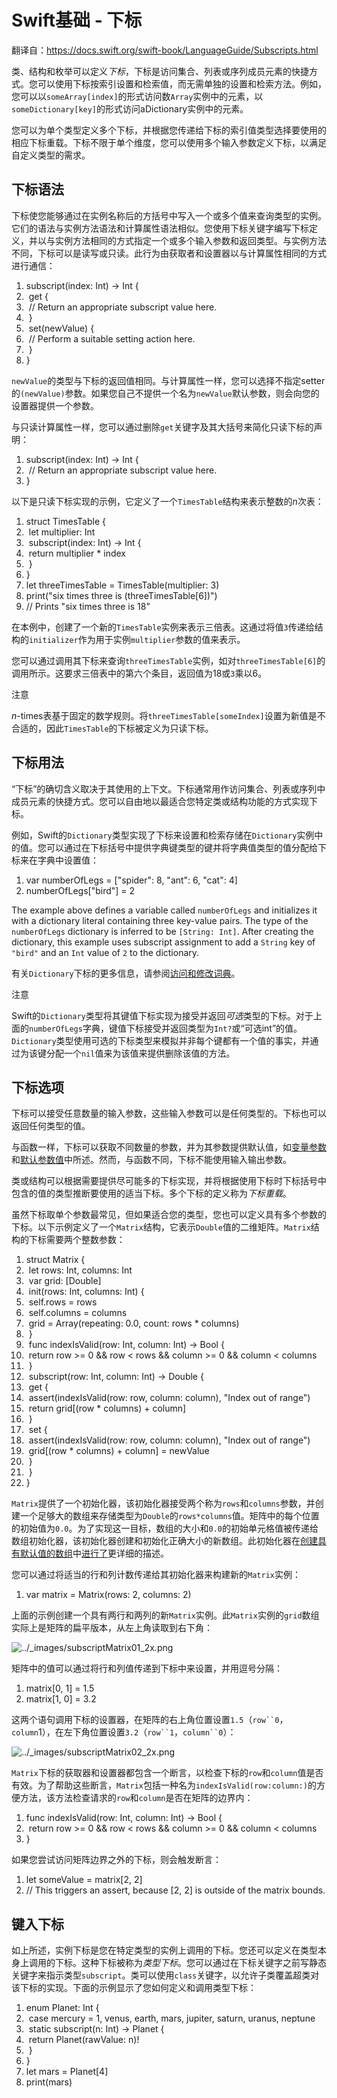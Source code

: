 # Swift基础 - 下标

翻译自：https://docs.swift.org/swift-book/LanguageGuide/Subscripts.html

类、结构和枚举可以定义*下标*，下标是访问集合、列表或序列成员元素的快捷方式。您可以使用下标按索引设置和检索值，而无需单独的设置和检索方法。例如，您可以以`someArray[index]`的形式访问数`Array`实例中的元素，以`someDictionary[key]`的形式访问aDictionary实例中的元素。

您可以为单个类型定义多个下标，并根据您传递给下标的索引值类型选择要使用的相应下标重载。下标不限于单个维度，您可以使用多个输入参数定义下标，以满足自定义类型的需求。

## 下标语法

下标使您能够通过在实例名称后的方括号中写入一个或多个值来查询类型的实例。它们的语法与实例方法语法和计算属性语法相似。您使用下标关键字编写下标定义，并以与实例方法相同的方式指定一个或多个输入参数和返回类型。与实例方法不同，下标可以是读写或只读。此行为由获取者和设置器以与计算属性相同的方式进行通信：

1. subscript(index: Int) -> Int {
2. ​    get {
3. ​        // Return an appropriate subscript value here.
4. ​    }
5. ​    set(newValue) {
6. ​        // Perform a suitable setting action here.
7. ​    }
8. }

`newValue`的类型与下标的返回值相同。与计算属性一样，您可以选择不指定setter的`(newValue)`参数。如果您自己不提供一个名为`newValue`默认参数，则会向您的设置器提供一个参数。

与只读计算属性一样，您可以通过删除`get`关键字及其大括号来简化只读下标的声明：

1. subscript(index: Int) -> Int {
2. ​    // Return an appropriate subscript value here.
3. }

以下是只读下标实现的示例，它定义了一个`TimesTable`结构来表示整数的*n*次表：

1. struct TimesTable {
2. ​    let multiplier: Int
3. ​    subscript(index: Int) -> Int {
4. ​        return multiplier * index
5. ​    }
6. }
7. let threeTimesTable = TimesTable(multiplier: 3)
8. print("six times three is \(threeTimesTable[6])")
9. // Prints "six times three is 18"

在本例中，创建了一个新的`TimesTable`实例来表示三倍表。这通过将值`3`传递给结构的`initializer`作为用于实例`multiplier`参数的值来表示。

您可以通过调用其下标来查询`threeTimesTable`实例，如对`threeTimesTable[6]`的调用所示。这要求三倍表中的第六个条目，返回值为18或`3`乘以6。

注意

*n*-times表基于固定的数学规则。将`threeTimesTable[someIndex]`设置为新值是不合适的，因此`TimesTable`的下标被定义为只读下标。

## 下标用法

“下标”的确切含义取决于其使用的上下文。下标通常用作访问集合、列表或序列中成员元素的快捷方式。您可以自由地以最适合您特定类或结构功能的方式实现下标。

例如，Swift的`Dictionary`类型实现了下标来设置和检索存储在`Dictionary`实例中的值。您可以通过在下标括号中提供字典键类型的键并将字典值类型的值分配给下标来在字典中设置值：

1. var numberOfLegs = ["spider": 8, "ant": 6, "cat": 4]
2. numberOfLegs["bird"] = 2

The example above defines a variable called `numberOfLegs` and initializes it with a dictionary literal containing three key-value pairs. The type of the `numberOfLegs` dictionary is inferred to be `[String: Int]`. After creating the dictionary, this example uses subscript assignment to add a `String` key of `"bird"` and an `Int` value of `2` to the dictionary.

有关`Dictionary`下标的更多信息，请参阅[访问和修改词典](https://docs.swift.org/swift-book/LanguageGuide/CollectionTypes.html#ID116)。

注意

Swift的`Dictionary`类型将其键值下标实现为接受并返回*可选*类型的下标。对于上面的`numberOfLegs`字典，键值下标接受并返回类型为`Int?`或“可选int”的值。`Dictionary`类型使用可选的下标类型来模拟并非每个键都有一个值的事实，并通过为该键分配一个`nil`值来为该值来提供删除该值的方法。

## 下标选项

下标可以接受任意数量的输入参数，这些输入参数可以是任何类型的。下标也可以返回任何类型的值。

与函数一样，下标可以获取不同数量的参数，并为其参数提供默认值，如[变量参数](https://docs.swift.org/swift-book/LanguageGuide/Functions.html#ID171)和[默认参数值](https://docs.swift.org/swift-book/LanguageGuide/Functions.html#ID169)中所述。然而，与函数不同，下标不能使用输入输出参数。

类或结构可以根据需要提供尽可能多的下标实现，并将根据使用下标时下标括号中包含的值的类型推断要使用的适当下标。多个下标的定义称为*下标重载*。

虽然下标取单个参数最常见，但如果适合您的类型，您也可以定义具有多个参数的下标。以下示例定义了一个`Matrix`结构，它表示`Double`值的二维矩阵。`Matrix`结构的下标需要两个整数参数：

1. struct Matrix {
2. ​    let rows: Int, columns: Int
3. ​    var grid: [Double]
4. ​    init(rows: Int, columns: Int) {
5. ​        self.rows = rows
6. ​        self.columns = columns
7. ​        grid = Array(repeating: 0.0, count: rows * columns)
8. ​    }
9. ​    func indexIsValid(row: Int, column: Int) -> Bool {
10. ​        return row >= 0 && row < rows && column >= 0 && column < columns
11. ​    }
12. ​    subscript(row: Int, column: Int) -> Double {
13. ​        get {
14. ​            assert(indexIsValid(row: row, column: column), "Index out of range")
15. ​            return grid[(row * columns) + column]
16. ​        }
17. ​        set {
18. ​            assert(indexIsValid(row: row, column: column), "Index out of range")
19. ​            grid[(row * columns) + column] = newValue
20. ​        }
21. ​    }
22. }

`Matrix`提供了一个初始化器，该初始化器接受两个称为`rows`和`columns`参数，并创建一个足够大的数组来存储类型为`Double`的`rows*columns`值。矩阵中的每个位置的初始值为`0.0`。为了实现这一目标，数组的大小和`0.0`的初始单元格值被传递给数组初始化器，该初始化器创建和初始化正确大小的新数组。此初始化器在[创建具有默认值的数组](https://docs.swift.org/swift-book/LanguageGuide/CollectionTypes.html#ID501)中[进行了](https://docs.swift.org/swift-book/LanguageGuide/CollectionTypes.html#ID501)更详细的描述。

您可以通过将适当的行和列计数传递给其初始化器来构建新的`Matrix`实例：

1. var matrix = Matrix(rows: 2, columns: 2)

上面的示例创建一个具有两行和两列的新`Matrix`实例。此`Matrix`实例的`grid`数组实际上是矩阵的扁平版本，从左上角读取到右下角：

![../_images/subscriptMatrix01_2x.png](https://file.pandacode.cn/blog/202204051610262.png)

矩阵中的值可以通过将行和列值传递到下标中来设置，并用逗号分隔：

1. matrix[0, 1] = 1.5
2. matrix[1, 0] = 3.2

这两个语句调用下标的设置器，在矩阵的右上角位置设置`1.5`（`row``0`，`column`1），在左下角位置设置`3.2`（`row``1`，`column``0`）：

![../_images/subscriptMatrix02_2x.png](https://file.pandacode.cn/blog/202204051611092.png)

`Matrix`下标的获取器和设置器都包含一个断言，以检查下标的`row`和`column`值是否有效。为了帮助这些断言，`Matrix`包括一种名为`indexIsValid(row:column:)`的方便方法，该方法检查请求的`row`和`column`是否在矩阵的边界内：

1. func indexIsValid(row: Int, column: Int) -> Bool {
2. ​    return row >= 0 && row < rows && column >= 0 && column < columns
3. }

如果您尝试访问矩阵边界之外的下标，则会触发断言：

1. let someValue = matrix[2, 2]
2. // This triggers an assert, because [2, 2] is outside of the matrix bounds.

## 键入下标

如上所述，实例下标是您在特定类型的实例上调用的下标。您还可以定义在类型本身上调用的下标。这种下标被称为*类型下标*。您可以通过在下标关键字之前写静态关键字来指示类型`subscript`。类可以使用`class`关键字，以允许子类覆盖超类对该下标的实现。下面的示例显示了您如何定义和调用类型下标：

1. enum Planet: Int {
2. ​    case mercury = 1, venus, earth, mars, jupiter, saturn, uranus, neptune
3. ​    static subscript(n: Int) -> Planet {
4. ​        return Planet(rawValue: n)!
5. ​    }
6. }
7. let mars = Planet[4]
8. print(mars)